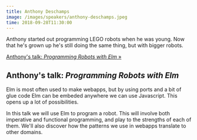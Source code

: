 ```yaml
---
title: Anthony Deschamps
image: /images/speakers/anthony-deschamps.jpeg
time: 2018-09-28T11:30:00
---
```


Anthony started out programming LEGO robots when he was young. Now that he's grown up he's still doing the same thing, but with bigger robots.

[Anthony's talk: *Programming Robots with Elm* &raquo;](directive:more)

## Anthony's talk: *Programming Robots with Elm*

Elm is most often used to make webapps, but by using ports and a bit of glue code Elm can be embeded anywhere we can use Javascript. This opens up a lot of possibilities.

In this talk we will use Elm to program a robot. This will involve both imperative and functional programming, and play to the strengths of each of them. We'll also discover how the patterns we use in webapps translate to other domains.
